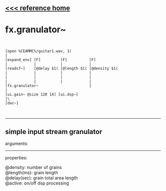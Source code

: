 [<<< reference home](ceammc_lib.md)
---

# fx.granulator~

```


[open %CEAMMC%/guitar1.wav, 1(
|
[expand_env] [F]         [F]          [F]
|            |           |            |
[readsf~]    [@delay $1( [@length $1( [@density $1(
|            |           |            |
|            |           |            |
|            |           |            |
[fx.granulator~                       ]
|
[ui.gain~ @size 120 14] [ui.dsp~]
|\
[dac~]

            
```
---
simple input stream granulator
---
arguments:


---
properties:

@density: number of
            grains<br>
@length(ms): grain length<br>
@delay(sec): grain total area length<br>
@active: on/off dsp
            processing<br>

